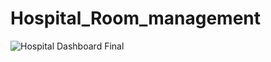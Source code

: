﻿# Hospital_Room_management


![Hospital Dashboard Final ](https://github.com/user-attachments/assets/05f9aebe-e562-4245-97a7-ddd7fe5d2339)


